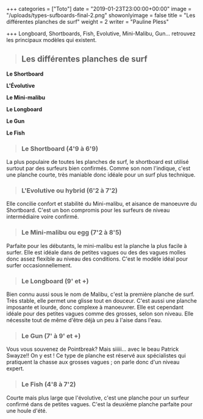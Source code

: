 +++
categories = ["Toto"]
date = "2019-01-23T23:00:00+00:00"
image = "/uploads/types-sufboards-final-2.png"
showonlyimage = false
title = "Les différentes planches de surf"
weight = 2
writer = "Pauline Pless"

+++
Longboard, Shortboards, Fish, Evolutive, Mini-Malibu, Gun... retrouvez les principaux modèles qui existent. 

<!--more-->

> ## Les différentes planches de surf

**Le Shortboard**

**L'Évolutive**

**Le Mini-malibu**

**Le Longboard**

**Le Gun**

**Le Fish**

> ### **Le Shortboard (4'9 à 6'9)**

La plus populaire de toutes les planches de surf, le shortboard est utilisé surtout par des surfeurs bien confirmés. Comme son nom l'indique, c'est une planche courte, très maniable donc idéale pour un surf plus technique.

> ### **L'Evolutive ou hybrid (6'2 à 7'2)**

Elle concilie confort et stabilité du Mini-malibu, et aisance de manoeuvre du Shortboard.  C'est un bon compromis pour les surfeurs de niveau intermédiaire voire confirmé.

> ### **Le Mini-malibu ou egg (7'2 à 8'5)**

Parfaite pour les débutants, le mini-malibu est la planche la plus facile à surfer. Elle est idéale dans de petites vagues ou des des vagues molles donc assez flexible au niveau des conditions.  C'est le modèle idéal pour surfer occasionnellement.

> ### **Le Longboard (9' et +)**

Bien connu aussi sous le nom de Malibu, c'est la première planche de surf. Très stable, elle permet une glisse tout en douceur. C'est aussi une planche imposante et lourde, donc complexe à manoeuvrer. Elle est cependant idéale pour des petites vagues comme des grosses, selon son niveau. Elle nécessite tout de même d'être déjà un peu à l'aise dans l'eau.

> ### **Le Gun (7' à 9' et +)**

Vous vous souvenez de Pointbreak? Mais siiiii... avec le beau Patrick Swayze!! On y est ! Ce type de planche est réservé aux spécialistes qui pratiquent la chasse aux grosses vagues ; on parle donc d'un niveau expert.

> ### **Le Fish (4'8 à 7'2)**

Courte mais plus large que l'évolutive, c'est une planche pour un surfeur confirmé dans de petites vagues. C'est la deuxième planche parfaite pour une houle d'été.